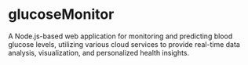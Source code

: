 # glucoseMonitor
A Node.js-based web application for monitoring and predicting blood glucose levels, utilizing various cloud services to provide real-time data analysis, visualization, and personalized health insights.
